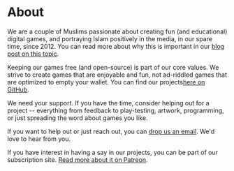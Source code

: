 # About

We are a couple of Muslims passionate about creating fun (and educational) digital games, and portraying Islam positively in the media, in our spare time, since 2012. You can read more about why this is important in our [blog post on this topic](https://www.deengames.com/blog/2019/integrating-religion-into-games.html).

Keeping our games free (and open-source) is part of our core values. We strive to create games that are enjoyable and fun, not ad-riddled games that are optimized to empty your wallet. You can find our projects [​here on GitHub](https://github.com/deengames).

We need your support. If you have the time, consider helping out for a project -- everything from feedback to play-testing, artwork, programming, or just spreading the word about games you like.

If you want to help out or just reach out, you can [drop us an email](mailto:nightblade@deengames.com). We'd love to hear from you.

If you have interest in having a say in our projects, you can be part of our subscription site. [Read more about it on Patreon](https://www.patreon.com/DeenGames).
